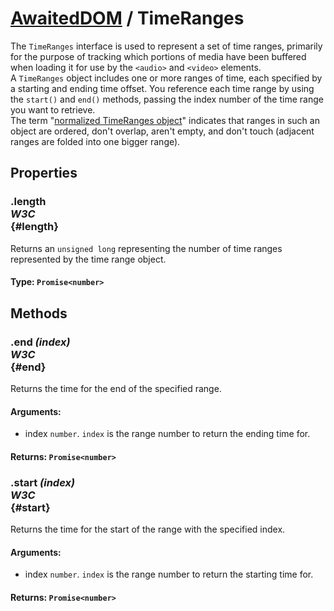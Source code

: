 # [AwaitedDOM](/docs/basic-client/awaited-dom) <span>/</span> TimeRanges

<div class='overview'>The <code>TimeRanges</code> interface is used to represent a set of time ranges, primarily for the purpose of tracking which portions of media have been buffered when loading it for use by the <code>&lt;audio&gt;</code> and <code>&lt;video&gt;</code>&nbsp;elements.</div>

<div class='overview'>A <code>TimeRanges</code> object includes one or more ranges of time, each specified by a starting and ending time offset. You reference each time range by using the <code>start()</code> and <code>end()</code> methods, passing the index number of the time range you want to retrieve.</div>

<div class='overview'>The term "<a class="external" href="https://www.w3.org/TR/html52/semantics-embedded-content.html#normalized-timeranges-object" rel="noopener">normalized TimeRanges object</a>" indicates that ranges in such an object are ordered, don't overlap, aren't empty, and don't touch (adjacent ranges are folded into one bigger range).</div>

## Properties

### .length <div class="specs"><i>W3C</i></div> {#length}

Returns an <code>unsigned long</code> representing the number of time ranges represented by the time range object.

#### **Type**: `Promise<number>`

## Methods

### .end *(index)* <div class="specs"><i>W3C</i></div> {#end}

Returns the time for the end of the specified range.

#### **Arguments**:


 - index `number`. <code>index</code> is the range number to return the ending time for.

#### **Returns**: `Promise<number>`

### .start *(index)* <div class="specs"><i>W3C</i></div> {#start}

Returns the time for the start of the range with the specified index.

#### **Arguments**:


 - index `number`. <code>index</code> is the range number to return the starting time for.

#### **Returns**: `Promise<number>`
